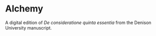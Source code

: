 # Alchemy 
A digital edition of *De consideratione quinta essentia* from the Denison University manuscript.
